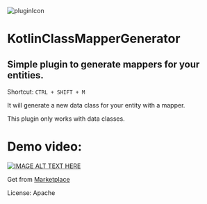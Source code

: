 ![pluginIcon](https://github.com/ali-star/KotlinClassMapperGenerator/assets/5895322/76307d08-1f71-4c2b-95b6-2e9166fc2884)
# KotlinClassMapperGenerator
## Simple plugin to generate mappers for your entities.
Shortcut: `CTRL + SHIFT + M`

It will generate a new data class for your entity with a mapper.

This plugin only works with data classes.

# Demo video:
[![IMAGE ALT TEXT HERE](https://markdown-videos.vercel.app/youtube/tGPzKadywLQ)](https://www.youtube.com/watch?v=tGPzKadywLQ)

Get from [Marketplace](https://plugins.jetbrains.com/plugin/22225-kotlinclassmappergenerator)

License: Apache

